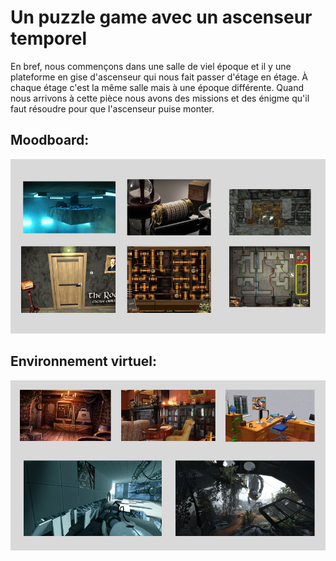 # Un puzzle game avec un ascenseur temporel
En bref, nous commençons dans une salle de viel époque et il y une plateforme en gise d'ascenseur qui nous fait passer d'étage en étage. À chaque étage c'est la même salle mais à une époque différente. Quand nous arrivons à cette pièce nous avons des missions et des énigme qu'il faut résoudre pour que l'ascenseur puise monter.


## Moodboard:
![moodboard](medias/moodboard_vr.png)


## Environnement virtuel:
![environnement](medias/environnement.png)

